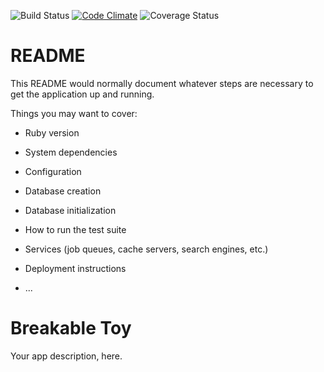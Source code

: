 ![Build Status](https://codeship.com/projects/045ac6c0-717c-0134-b396-66707d799ba6/status?branch=master)
[![Code Climate](https://codeclimate.com/github/jeffreyfriedman/breakable_toy/badges/gpa.svg)](https://codeclimate.com/github/jeffreyfriedman/breakable_toy)
![Coverage Status](https://coveralls.io/repos/jeffreyfriedman/breakable_to/badge.png)

# README

This README would normally document whatever steps are necessary to get the
application up and running.

Things you may want to cover:

* Ruby version

* System dependencies

* Configuration

* Database creation

* Database initialization

* How to run the test suite

* Services (job queues, cache servers, search engines, etc.)

* Deployment instructions

* ...
# Breakable Toy
Your app description, here.
